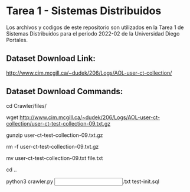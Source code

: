 # Tarea 1 - Sistemas Distribuidos
Los archivos y codigos de este repositorio son utilizados en la Tarea 1 de Sistemas Distribuidos para el periodo 2022-02 de la Universidad Diego Portales.

## Dataset Download Link: 

http://www.cim.mcgill.ca/~dudek/206/Logs/AOL-user-ct-collection/


## Dataset Download Commands:

cd Crawler/files/

wget http://www.cim.mcgill.ca/~dudek/206/Logs/AOL-user-ct-collection/user-ct-test-collection-09.txt.gz

gunzip user-ct-test-collection-09.txt.gz

rm -f user-ct-test-collection-09.txt.gz

mv user-ct-test-collection-09.txt file.txt

cd ..

python3 crawler.py <input name>.txt test-init.sql <lines>

